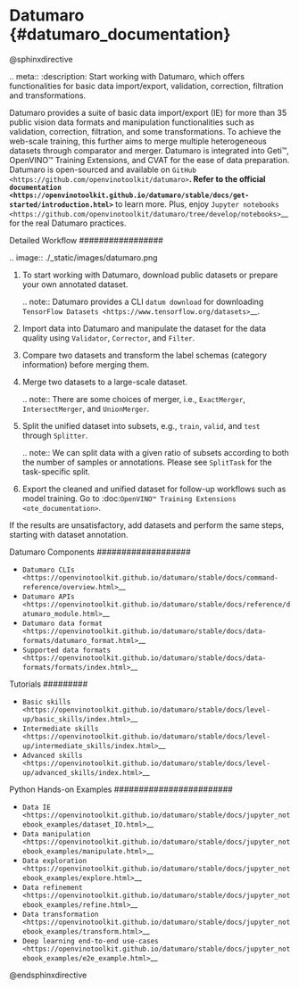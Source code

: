 # Datumaro {#datumaro_documentation}

@sphinxdirective

.. meta::
   :description: Start working with Datumaro, which offers functionalities for basic data 
                 import/export, validation, correction, filtration and transformations.


Datumaro provides a suite of basic data import/export (IE) for more than 35 public vision data
formats and manipulation functionalities such as validation, correction, filtration, and some
transformations. To achieve the web-scale training, this further aims to merge multiple
heterogeneous datasets through comparator and merger. Datumaro is integrated into Geti™, OpenVINO™
Training Extensions, and CVAT for the ease of data preparation. Datumaro is open-sourced and
available on `GitHub <https://github.com/openvinotoolkit/datumaro>`__.
Refer to the official `documentation <https://openvinotoolkit.github.io/datumaro/stable/docs/get-started/introduction.html>`__ to learn more.
Plus, enjoy `Jupyter notebooks <https://github.com/openvinotoolkit/datumaro/tree/develop/notebooks>`__ for the real Datumaro practices.

Detailed Workflow
#################

.. image:: ./_static/images/datumaro.png

1. To start working with Datumaro, download public datasets or prepare your own annotated dataset.

   .. note:: 
      Datumaro provides a CLI `datum download` for downloading `TensorFlow Datasets <https://www.tensorflow.org/datasets>`__.

2. Import data into Datumaro and manipulate the dataset for the data quality using `Validator`, `Corrector`, and `Filter`.

3. Compare two datasets and transform the label schemas (category information) before merging them.

4. Merge two datasets to a large-scale dataset.

   .. note:: 
      There are some choices of merger, i.e., `ExactMerger`, `IntersectMerger`, and `UnionMerger`.

5. Split the unified dataset into subsets, e.g., `train`, `valid`, and `test` through `Splitter`.

   .. note:: 
      We can split data with a given ratio of subsets according to both the number of samples or
      annotations. Please see `SplitTask` for the task-specific split.

6. Export the cleaned and unified dataset for follow-up workflows such as model training.
Go to :doc:`OpenVINO™ Training Extensions <ote_documentation>`.

If the results are unsatisfactory, add datasets and perform the same steps, starting with dataset annotation.

Datumaro Components
###################

* `Datumaro CLIs <https://openvinotoolkit.github.io/datumaro/stable/docs/command-reference/overview.html>`__
* `Datumaro APIs <https://openvinotoolkit.github.io/datumaro/stable/docs/reference/datumaro_module.html>`__
* `Datumaro data format <https://openvinotoolkit.github.io/datumaro/stable/docs/data-formats/datumaro_format.html>`__
* `Supported data formats <https://openvinotoolkit.github.io/datumaro/stable/docs/data-formats/formats/index.html>`__

Tutorials
#########

* `Basic skills <https://openvinotoolkit.github.io/datumaro/stable/docs/level-up/basic_skills/index.html>`__
* `Intermediate skills <https://openvinotoolkit.github.io/datumaro/stable/docs/level-up/intermediate_skills/index.html>`__
* `Advanced skills <https://openvinotoolkit.github.io/datumaro/stable/docs/level-up/advanced_skills/index.html>`__

Python Hands-on Examples
########################

* `Data IE <https://openvinotoolkit.github.io/datumaro/stable/docs/jupyter_notebook_examples/dataset_IO.html>`__
* `Data manipulation <https://openvinotoolkit.github.io/datumaro/stable/docs/jupyter_notebook_examples/manipulate.html>`__
* `Data exploration <https://openvinotoolkit.github.io/datumaro/stable/docs/jupyter_notebook_examples/explore.html>`__
* `Data refinement <https://openvinotoolkit.github.io/datumaro/stable/docs/jupyter_notebook_examples/refine.html>`__
* `Data transformation <https://openvinotoolkit.github.io/datumaro/stable/docs/jupyter_notebook_examples/transform.html>`__
* `Deep learning end-to-end use-cases <https://openvinotoolkit.github.io/datumaro/stable/docs/jupyter_notebook_examples/e2e_example.html>`__


@endsphinxdirective 

